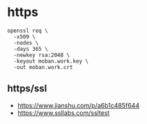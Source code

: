 # https


```shell
openssl req \
  -x509 \
  -nodes \
  -days 365 \
  -newkey rsa:2048 \
  -keyout moban.work.key \
  -out moban.work.crt
```


## https/ssl
- https://www.jianshu.com/p/a6b1c485f644
- https://www.ssllabs.com/ssltest
